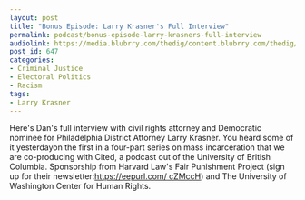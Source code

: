 ```yaml
---
layout: post
title: "Bonus Episode: Larry Krasner's Full Interview"
permalink: podcast/bonus-episode-larry-krasners-full-interview
audiolink: https://media.blubrry.com/thedig/content.blubrry.com/thedig/The_Dig_-_EP_53_-_Krasner.mp3
post_id: 647
categories: 
- Criminal Justice
- Electoral Politics
- Racism
tags: 
- Larry Krasner
---
```


Here's Dan's full interview with civil rights attorney and Democratic nominee for Philadelphia District Attorney Larry Krasner. You heard some of it yesterdayon the first in a four-part series on mass incarceration that we are co-producing with Cited, a podcast out of the University of British Columbia. Sponsorship from Harvard Law's Fair Punishment Project (sign up for their newsletter:[https://eepurl.com/
cZMccH](https://eepurl.com/cZMccH)) and The University of Washington Center for Human Rights.